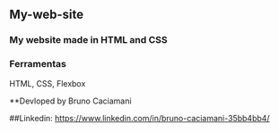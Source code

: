 ## My-web-site
### My website made in HTML and CSS
### Ferramentas
HTML, CSS, Flexbox

**Devloped by Bruno Caciamani

##Linkedin: https://www.linkedin.com/in/bruno-caciamani-35bb4bb4/
